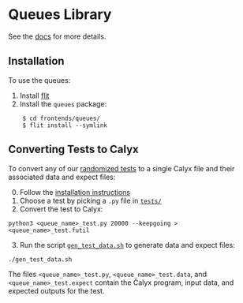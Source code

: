# Queues Library

See the [docs][docs] for more details.

## Installation
To use the queues:
1. Install [flit][flit]
2. Install the `queues` package:
```
    $ cd frontends/queues/
    $ flit install --symlink
``` 

## Converting Tests to Calyx

To convert any of our [randomized tests][testing-harness] to a single Calyx file and their associated data and expect files:

0. Follow the [installation instructions](#installation)
1. Choose a test by picking a `.py` file in [`tests/`][tests-dir]
2. Convert the test to Calyx:
```
python3 <queue_name>_test.py 20000 --keepgoing > <queue_name>_test.futil
```
3. Run the script [`gen_test_data.sh`][gen_test_data.sh] to generate data and expect files:
```
./gen_test_data.sh
```

The files `<queue_name>_test.py`, `<queue_name>_test.data`, and `<queue_name>_test.expect` contain the Calyx program, input data, and expected outputs for the test.

[docs]: https://docs.calyxir.org/frontends/queues.html
[flit]: https://flit.readthedocs.io/en/latest/#install
[testing-harness]: https://docs.calyxir.org/frontends/queues.html#shared-testing-harness
[tests-dir]: ./tests/
[gen_test_data.sh]: ./test_data_gen/gen_test_data.sh